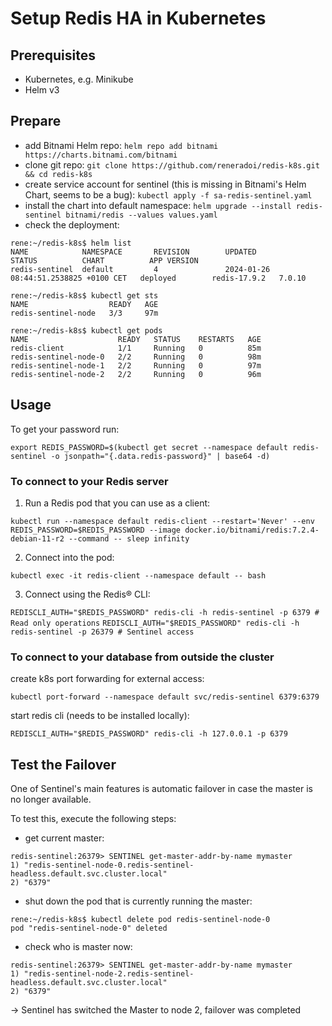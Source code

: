 # Setup Redis HA in Kubernetes

## Prerequisites
- Kubernetes, e.g. Minikube
- Helm v3

## Prepare
- add Bitnami Helm repo: `helm repo add bitnami https://charts.bitnami.com/bitnami`
- clone git repo: `git clone https://github.com/reneradoi/redis-k8s.git && cd redis-k8s`
- create service account for sentinel (this is missing in Bitnami's Helm Chart, seems to be a bug): `kubectl apply -f sa-redis-sentinel.yaml`
- install the chart into default namespace: `helm upgrade --install redis-sentinel bitnami/redis --values values.yaml`
- check the deployment:
```
rene:~/redis-k8s$ helm list
NAME            NAMESPACE       REVISION        UPDATED                                 STATUS          CHART          APP VERSION
redis-sentinel  default         4               2024-01-26 08:44:51.2538825 +0100 CET   deployed        redis-17.9.2   7.0.10

rene:~/redis-k8s$ kubectl get sts
NAME                  READY   AGE
redis-sentinel-node   3/3     97m

rene:~/redis-k8s$ kubectl get pods
NAME                    READY   STATUS    RESTARTS   AGE
redis-client            1/1     Running   0          85m
redis-sentinel-node-0   2/2     Running   0          98m
redis-sentinel-node-1   2/2     Running   0          97m
redis-sentinel-node-2   2/2     Running   0          96m
```

## Usage
To get your password run:

`export REDIS_PASSWORD=$(kubectl get secret --namespace default redis-sentinel -o jsonpath="{.data.redis-password}" | base64 -d)`

### To connect to your Redis server

1. Run a Redis pod that you can use as a client:

`kubectl run --namespace default redis-client --restart='Never' --env REDIS_PASSWORD=$REDIS_PASSWORD --image docker.io/bitnami/redis:7.2.4-debian-11-r2 --command -- sleep infinity`

2. Connect into the pod:

`kubectl exec -it redis-client --namespace default -- bash`

3. Connect using the Redis&reg; CLI:

`REDISCLI_AUTH="$REDIS_PASSWORD" redis-cli -h redis-sentinel -p 6379 # Read only operations`
`REDISCLI_AUTH="$REDIS_PASSWORD" redis-cli -h redis-sentinel -p 26379 # Sentinel access`

### To connect to your database from outside the cluster
create k8s port forwarding for external access:

`kubectl port-forward --namespace default svc/redis-sentinel 6379:6379`

start redis cli (needs to be installed locally):

`REDISCLI_AUTH="$REDIS_PASSWORD" redis-cli -h 127.0.0.1 -p 6379`

## Test the Failover
One of Sentinel's main features is automatic failover in case the master is no longer available.

To test this, execute the following steps:
- get current master:
```
redis-sentinel:26379> SENTINEL get-master-addr-by-name mymaster
1) "redis-sentinel-node-0.redis-sentinel-headless.default.svc.cluster.local"
2) "6379"
```

- shut down the pod that is currently running the master:
```
rene:~/redis-k8s$ kubectl delete pod redis-sentinel-node-0
pod "redis-sentinel-node-0" deleted
```

- check who is master now:
```
redis-sentinel:26379> SENTINEL get-master-addr-by-name mymaster
1) "redis-sentinel-node-2.redis-sentinel-headless.default.svc.cluster.local"
2) "6379"
```

-> Sentinel has switched the Master to node 2, failover was completed
